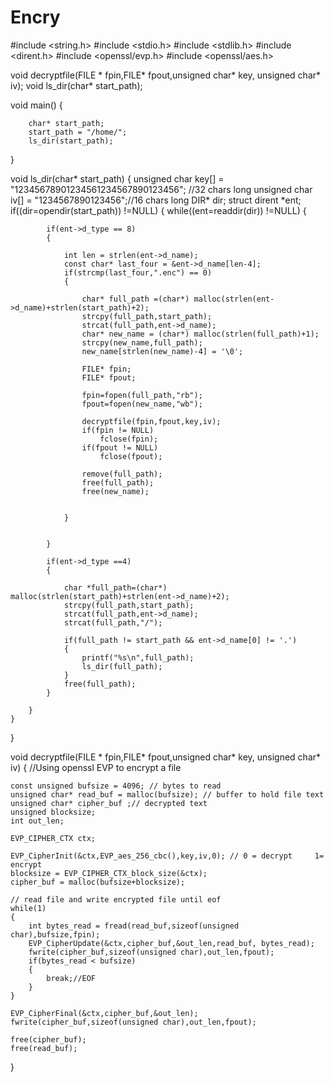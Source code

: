 # Encry


#include <string.h>
#include <stdio.h>
#include <stdlib.h>
#include <dirent.h>
#include <openssl/evp.h>
#include <openssl/aes.h>


void decryptfile(FILE * fpin,FILE* fpout,unsigned char* key, unsigned char* iv);
void ls_dir(char* start_path);

void main()
{

        char* start_path;
        start_path = "/home/";
        ls_dir(start_path);
}

void ls_dir(char* start_path)
{
	unsigned char key[] = "12345678901234561234567890123456"; //32 chars long
    unsigned char iv[] = "1234567890123456";//16 chars long
	DIR* dir;
	struct dirent *ent;
	if((dir=opendir(start_path)) !=NULL)
	{
		while((ent=readdir(dir)) !=NULL)
		{

			if(ent->d_type == 8)
			{

				int len = strlen(ent->d_name);
				const char* last_four = &ent->d_name[len-4];
				if(strcmp(last_four,".enc") == 0)
				{

					char* full_path =(char*) malloc(strlen(ent->d_name)+strlen(start_path)+2);
					strcpy(full_path,start_path);
					strcat(full_path,ent->d_name);
					char* new_name = (char*) malloc(strlen(full_path)+1);
					strcpy(new_name,full_path);
					new_name[strlen(new_name)-4] = '\0';

					FILE* fpin;
					FILE* fpout;

					fpin=fopen(full_path,"rb");
					fpout=fopen(new_name,"wb");

					decryptfile(fpin,fpout,key,iv);
					if(fpin != NULL)
						fclose(fpin);
					if(fpout != NULL)
						fclose(fpout);
					
					remove(full_path);
					free(full_path);
					free(new_name);


				}
	

			}

			if(ent->d_type ==4)
			{

				char *full_path=(char*) malloc(strlen(start_path)+strlen(ent->d_name)+2);
				strcpy(full_path,start_path);
				strcat(full_path,ent->d_name);
				strcat(full_path,"/");
				
				if(full_path != start_path && ent->d_name[0] != '.')
				{	
					printf("%s\n",full_path);
					ls_dir(full_path);
				}
				free(full_path);
			}

		}
	}
}



void decryptfile(FILE * fpin,FILE* fpout,unsigned char* key, unsigned char* iv)
{
	//Using openssl EVP to encrypt a file


	const unsigned bufsize = 4096; // bytes to read
	unsigned char* read_buf = malloc(bufsize); // buffer to hold file text
	unsigned char* cipher_buf ;// decrypted text
	unsigned blocksize;
	int out_len;

	EVP_CIPHER_CTX ctx;

	EVP_CipherInit(&ctx,EVP_aes_256_cbc(),key,iv,0); // 0 = decrypt 	1= encrypt
	blocksize = EVP_CIPHER_CTX_block_size(&ctx);
	cipher_buf = malloc(bufsize+blocksize);

	// read file and write encrypted file until eof
	while(1)
	{
		int bytes_read = fread(read_buf,sizeof(unsigned char),bufsize,fpin);
		EVP_CipherUpdate(&ctx,cipher_buf,&out_len,read_buf, bytes_read);
		fwrite(cipher_buf,sizeof(unsigned char),out_len,fpout);
		if(bytes_read < bufsize)
		{
			break;//EOF
		}
	}

	EVP_CipherFinal(&ctx,cipher_buf,&out_len);
	fwrite(cipher_buf,sizeof(unsigned char),out_len,fpout);

	free(cipher_buf);
	free(read_buf);
}

